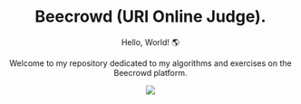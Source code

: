 <h1 align="center">Beecrowd (URI Online Judge).</h1>

<p align="center">Hello, World! 🌎</p>
<p align="center">Welcome to my repository dedicated to my algorithms and exercises on the Beecrowd platform.</p>

<div align="center">
  <img src="https://user-images.githubusercontent.com/87160095/190879964-42e4da09-6e76-4a57-ac05-37055c4ee0b7.jpg">
</div>
